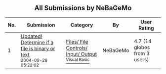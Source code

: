 ﻿<div align="center">

## All Submissions by NeBaGeMo

</div>

No.  | Submission | Category | By   | User Rating
---- | ---------- | -------- | ---- | -----------
1 | [Updated\! Determine if a file is binary or text<br /><sup>2004-09-28 05:22:02</sup>](https://github.com/Planet-Source-Code/nebagemo-updated-determine-if-a-file-is-binary-or-text__1-56349) | [Files/ File Controls/ Input/ Output<br /><sup>Visual Basic</sup>](../ByCategory/files-file-controls-input-output__1-3.md) | NeBaGeMo | 4.7 (14 globes from 3 users)
